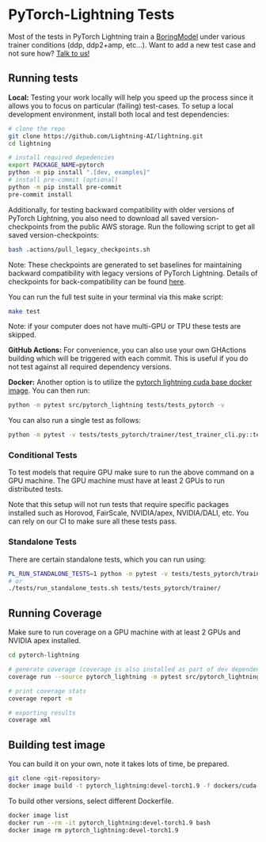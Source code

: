 # PyTorch-Lightning Tests

Most of the tests in PyTorch Lightning train a [BoringModel](https://github.com/Lightning-AI/lightning/blob/master/src/pytorch_lightning/demos/boring_classes.py) under various trainer conditions (ddp, ddp2+amp, etc...). Want to add a new test case and not sure how? [Talk to us!](https://www.pytorchlightning.ai/community)

## Running tests

**Local:** Testing your work locally will help you speed up the process since it allows you to focus on particular (failing) test-cases.
To setup a local development environment, install both local and test dependencies:

```bash
# clone the repo
git clone https://github.com/Lightning-AI/lightning.git
cd lightning

# install required depedencies
export PACKAGE_NAME=pytorch
python -m pip install ".[dev, examples]"
# install pre-commit (optional)
python -m pip install pre-commit
pre-commit install
```

Additionally, for testing backward compatibility with older versions of PyTorch Lightning, you also need to download all saved version-checkpoints from the public AWS storage. Run the following script to get all saved version-checkpoints:

```bash
bash .actions/pull_legacy_checkpoints.sh
```

Note: These checkpoints are generated to set baselines for maintaining backward compatibility with legacy versions of PyTorch Lightning. Details of checkpoints for back-compatibility can be found [here](https://github.com/Lightning-AI/lightning/blob/master/tests/legacy/README.md).

You can run the full test suite in your terminal via this make script:

```bash
make test
```

Note: if your computer does not have multi-GPU or TPU these tests are skipped.

**GitHub Actions:** For convenience, you can also use your own GHActions building which will be triggered with each commit.
This is useful if you do not test against all required dependency versions.

**Docker:** Another option is to utilize the [pytorch lightning cuda base docker image](https://hub.docker.com/repository/docker/pytorchlightning/pytorch_lightning/tags?page=1&name=cuda). You can then run:

```bash
python -m pytest src/pytorch_lightning tests/tests_pytorch -v
```

You can also run a single test as follows:

```bash
python -m pytest -v tests/tests_pytorch/trainer/test_trainer_cli.py::test_default_args
```

### Conditional Tests

To test models that require GPU make sure to run the above command on a GPU machine.
The GPU machine must have at least 2 GPUs to run distributed tests.

Note that this setup will not run tests that require specific packages installed
such as Horovod, FairScale, NVIDIA/apex, NVIDIA/DALI, etc.
You can rely on our CI to make sure all these tests pass.

### Standalone Tests

There are certain standalone tests, which you can run using:

```bash
PL_RUN_STANDALONE_TESTS=1 python -m pytest -v tests/tests_pytorch/trainer/
# or
./tests/run_standalone_tests.sh tests/tests_pytorch/trainer/
```

## Running Coverage

Make sure to run coverage on a GPU machine with at least 2 GPUs and NVIDIA apex installed.

```bash
cd pytorch-lightning

# generate coverage (coverage is also installed as part of dev dependencies under requirements/pytorch/devel.txt)
coverage run --source pytorch_lightning -m pytest src/pytorch_lightning tests/tests_pytorch pl_examples -v

# print coverage stats
coverage report -m

# exporting results
coverage xml
```

## Building test image

You can build it on your own, note it takes lots of time, be prepared.

```bash
git clone <git-repository>
docker image build -t pytorch_lightning:devel-torch1.9 -f dockers/cuda-extras/Dockerfile --build-arg TORCH_VERSION=1.9 .
```

To build other versions, select different Dockerfile.

```bash
docker image list
docker run --rm -it pytorch_lightning:devel-torch1.9 bash
docker image rm pytorch_lightning:devel-torch1.9
```
